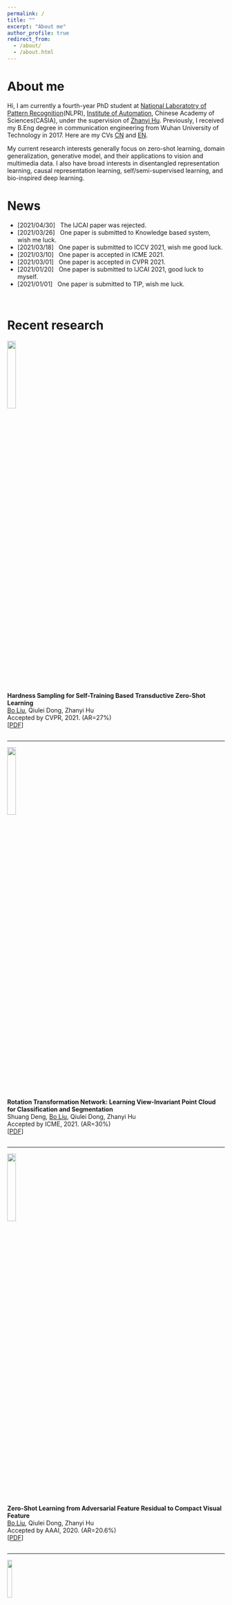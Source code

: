 ```yaml
---
permalink: /
title: ""
excerpt: "About me"
author_profile: true
redirect_from: 
  - /about/
  - /about.html
---
```


About me
======
Hi, I am currently a fourth-year PhD student at [National Laboratotry of Pattern Recognition](http://nlpr-web.ia.ac.cn/cn/index.html)(NLPR), [Institute of Automation](http://www.ia.cas.cn/), Chinese Academy of Sciences(CASIA), under the supervision of [Zhanyi Hu](http://vision.ia.ac.cn/Faculty/zyhu/index.htm). Previously, I received my B.Eng degree in communication engineering from Wuhan University of Technology in 2017. Here are my CVs [CN](https://flywithcloud.github.io/files/BoLiuCV-CN.pdf) and [EN](https://flywithcloud.github.io/files/BoLiuCV-EN.pdf).

My current research interests generally focus on zero-shot learning, domain generalization, generative model, and their applications to vision and multimedia data. I also have broad interests in disentangled representation learning, causal representation learning, self/semi-supervised learning, and bio-inspired deep learning.

News
======
* [2021/04/30] &nbsp; The IJCAI paper was rejected.
* [2021/03/26] &nbsp; One paper is submitted to Knowledge based system, wish me luck.
* [2021/03/18] &nbsp; One paper is submitted to ICCV 2021, wish me good luck.
* [2021/03/10] &nbsp; One paper is accepted in ICME 2021.
* [2021/03/01] &nbsp; One paper is accepted in CVPR 2021.
* [2021/01/20] &nbsp; One paper is submitted to IJCAI 2021, good luck to myself.
* [2021/01/01] &nbsp; One paper is submitted to TIP, wish me luck.


<br/>

Recent research
======
<div class="row">
  <div class="column left">
    <img align="left" width="20%" src="https://flywithcloud.github.io/images/CVPR2021.jpg?raw=true">  
  </div>
  <div class="column middle">&nbsp;</div>
  <div class="column right">
    <p>
      <strong>Hardness Sampling for Self-Training Based Transductive Zero-Shot Learning</strong><br/>
      <u>Bo Liu</u>, Qiulei Dong, Zhanyi Hu<br/>
      Accepted by CVPR, 2021. (AR=27%)<br/>
     [<a href="https://flywithcloud.github.io/files/CVPR2021.pdf">PDF</a>]
    </p>
  </div>
</div>

___

<div class="row">
  <div class="column left">
    <img align="left" width="20%" src="https://flywithcloud.github.io/images/ICME2021.jpg?raw=true">  
  </div>
  <div class="column middle">&nbsp;</div>
  <div class="column right">
    <p>
      <strong>Rotation Transformation Network: Learning View-Invariant Point Cloud for Classification and Segmentation</strong><br/>
      Shuang Deng, <u>Bo Liu</u>, Qiulei Dong, Zhanyi Hu<br/>
      Accepted by ICME, 2021. (AR=30%)<br/>
     [<a href="https://flywithcloud.github.io/files/ICME2021.pdf">PDF</a>]
    </p>
  </div>
</div>

___

<div class="row">
  <div class="column left">
    <img align="left" width="20%" src="https://flywithcloud.github.io/images/AAAI2020.jpg?raw=true">  
  </div>
  <div class="column middle">&nbsp;</div>
  <div class="column right">
    <p>
      <strong>Zero-Shot Learning from Adversarial Feature Residual to Compact Visual Feature</strong><br/>
      <u>Bo Liu</u>, Qiulei Dong, Zhanyi Hu<br/>
      Accepted by AAAI, 2020. (AR=20.6%)<br/>
     [<a href="https://flywithcloud.github.io/files/AAAI2020.pdf">PDF</a>]
    </p>
  </div>
</div>

___

<div class="row">
  <div class="column left">
    <img align="left" width="15%" src="https://flywithcloud.github.io/images/KBS2021.jpg?raw=true">  
  </div>
  <div class="column middle">&nbsp;</div>
  <div class="column right">
    <p>
      <strong>Semantic-diversity transfer network for generalized zero-shot learning via inner disagreement based OOD detector</strong><br/>
      <u>Bo Liu</u>, Qiulei Dong, Zhanyi Hu<br/>
      Under review in Knowledge based system, 2021.<br/>
    </p>
  </div>
</div>

___

<div class="row">
  <div class="column left">
    <img align="left" width="15%" src="https://flywithcloud.github.io/images/ICCV2021.jpg?raw=true">  
  </div>
  <div class="column middle">&nbsp;</div>
  <div class="column right">
    <p>
      <strong>Language-Level Semantics Conditioned 3D Point Cloud Segmentation</strong><br/>
      <u>Bo Liu</u>, Qiulei Dong, Shuang Deng, Zhanyi Hu<br/>
      Under review in ICCV, 2021.<br/>
    </p>
  </div>
</div>

___

<div class="row">
  <div class="column left">
    <img align="left" width="15%" src="https://flywithcloud.github.io/images/IJCAI2021.jpg">  
  </div>
  <div class="column middle">&nbsp;</div>
  <div class="column right">
    <p>
      <strong>Segmenting 3D Hybrid Scenes via Zero-Shot Learning</strong><br/>
      <u>Bo Liu</u>, Qiulei Dong, Zhanyi Hu<br/>
      Under review in IJCAI, 2021.<br/>
    </p>
  </div>
</div>

___

<div class="row">
  <div class="column left">
    <img align="left" width="15%" src="https://flywithcloud.github.io/images/TIP2021.jpg">  
  </div>
  <div class="column middle">&nbsp;</div>
  <div class="column right">
    <p>
      <strong>An Iterative Co-Training Transductive Framework for Zero Shot Learning</strong><br/>
      <u>Bo Liu</u>, Qiulei Dong, Zhanyi Hu<br/>
      Under review in TIP, 2021.<br/>
    </p>
  </div>
</div>

<br/>

Service
======
PC Member of AAAI 2021.<br/>
Workshop volunteer of ICPR 2018.

Personal
======
I have broad interests in reading about philosophy/history/economics.<br/>
I also love travelling, hiking and many other outdoor activities. Some recent travelling photos are shared below.<br/>
<img src="https://flywithcloud.github.io/images/travel.jpg?raw=true" alt="Photo" style="width: 40%;" align="center"/>
